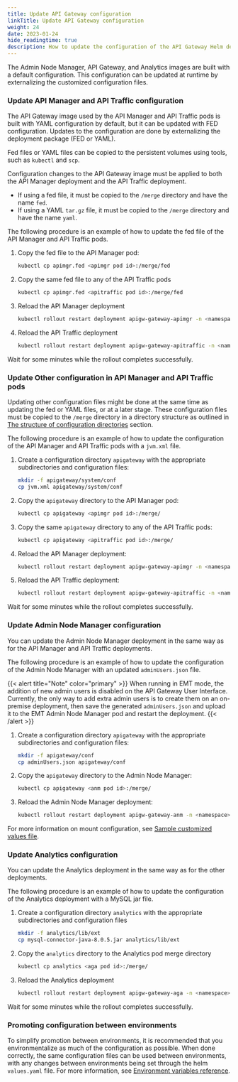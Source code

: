```yaml
---
title: Update API Gateway configuration
linkTitle: Update API Gateway configuration
weight: 24
date: 2023-01-24
hide_readingtime: true
description: How to update the configuration of the API Gateway Helm deployment.
---
```


The Admin Node Manager, API Gateway, and Analytics images are built with a default configuration. This configuration can be updated at runtime by externalizing the customized configuration files.

### Update API Manager and API Traffic configuration

The API Gateway image used by the API Manager and API Traffic pods is built with YAML configuration by default, but it can be updated with FED configuration. Updates to the configuration are done by externalizing the deployment package (FED or YAML).

Fed files or YAML files can be copied to the persistent volumes using tools, such as `kubectl` and `scp`.

Configuration changes to the API Gateway image must be applied to both the API Manager deployment and the API Traffic deployment.

* If using a fed file, it must be copied to the `/merge` directory and have the name `fed`.
* If using a YAML `tar.gz` file, it must be copied to the `/merge` directory and have the name `yaml`.

The following procedure is an example of how to update the fed file of the API Manager and API Traffic pods.

1. Copy the fed file to the API Manager pod:

    ```bash
    kubectl cp apimgr.fed <apimgr pod id>:/merge/fed
    ```

2. Copy the same fed file to any of the API Traffic pods

   ```bash
   kubectl cp apimgr.fed <apitraffic pod id>:/merge/fed
   ```

3. Reload the API Manager deployment

    ```bash
    kubectl rollout restart deployment apigw-gateway-apimgr -n <namespace>
    ```

4. Reload the API Traffic deployment

   ```bash
   kubectl rollout restart deployment apigw-gateway-apitraffic -n <namespace>
   ```

Wait for some minutes while the rollout completes successfully.

### Update Other configuration in API Manager and API Traffic pods

Updating other configuration files might be done at the same time as updating the fed or YAML files, or at a later stage. These configuration files must be copied to the `/merge` directory in a directory structure as outlined in [The structure of configuration directories](/docs/apim_installation/apigw_containers/deployment_flows/axway_image_deployment/helm_deployment#the-structure-of-configuration-directories) section.

The following procedure is an example of how to update the configuration of the API Manager and API Traffic pods with a `jvm.xml` file.

1. Create a configuration directory `apigateway` with the appropriate subdirectories and configuration files:

    ```bash
    mkdir -f apigateway/system/conf
    cp jvm.xml apigateway/system/conf
    ```

2. Copy the `apigateway` directory to the API Manager pod:

    ```bash
    kubectl cp apigateway <apimgr pod id>:/merge/
    ```

3. Copy the same `apigateway` directory to any of the API Traffic pods:

    ```bash
    kubectl cp apigateway <apitraffic pod id>:/merge/
    ```

4. Reload the API Manager deployment:

    ```bash
    kubectl rollout restart deployment apigw-gateway-apimgr -n <namespace>
    ```

5. Reload the API Traffic deployment:

    ```bash
    kubectl rollout restart deployment apigw-gateway-apitraffic -n <namespace>
    ```

Wait for some minutes while the rollout completes successfully.

### Update Admin Node Manager configuration

You can update the Admin Node Manager deployment in the same way as for the API Manager and API Traffic deployments.

The following procedure is an example of how to update the configuration of the Admin Node Manager with an updated `adminUsers.json` file.

{{< alert title="Note" color="primary" >}}
When running in EMT mode, the addition of new admin users is disabled on the API Gateway User Interface. Currently, the only way to add extra admin users is to create them on an on-premise deployment, then save the generated `adminUsers.json` and upload it to the EMT Admin Node Manager pod and restart the deployment.
{{< /alert >}}

1. Create a configuration directory `apigateway` with the appropriate subdirectories and configuration files:

    ```bash
    mkdir -f apigateway/conf
    cp adminUsers.json apigateway/conf
    ```

2. Copy the `apigateway` directory to the Admin Node Manager:

    ```bash
    kubectl cp apigateway <anm pod id>:/merge/
    ```

3. Reload the Admin Node Manager deployment:

    ```bash
    kubectl rollout restart deployment apigw-gateway-anm -n <namespace>
    ```

For more information on mount configuration, see [Sample customized values file](/docs/apim_installation/apigw_containers/deployment_flows/axway_image_deployment/helm_deployment#sample-customized-values-file).

### Update Analytics configuration

You can update the Analytics deployment in the same way as for the other deployments.

The following procedure is an example of how to update the configuration of the Analytics deployment with a MySQL jar file.

1. Create a configuration directory `analytics` with the appropriate subdirectories and configuration files

    ```bash
    mkdir -f analytics/lib/ext
    cp mysql-connector-java-8.0.5.jar analytics/lib/ext
    ```

2. Copy the `analytics` directory to the Analytics pod merge directory

    ```bash
    kubectl cp analytics <aga pod id>:/merge/
    ```

3. Reload the Analytics deployment

    ```bash
    kubectl rollout restart deployment apigw-gateway-aga -n <namespace>
    ```

Wait for some minutes while the rollout completes successfully.

### Promoting configuration between environments

To simplify promotion between environments, it is recommended that you environmentalize as much of the configuration as possible. When done correctly, the same configuration files can be used between environments, with any changes between environments being set through the helm `values.yaml` file. For more information, see [Environment variables reference](/docs/apim_installation/apigw_containers/deployment_flows/axway_image_deployment/helm_runtime#environment-variables-reference).
